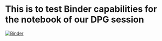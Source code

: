 # This is to test Binder capabilities for the notebook of our DPG session
[![Binder](https://mybinder.org/badge_logo.svg)](https://mybinder.org/v2/gh/RedMechanism/Binder-test.git/HEAD)
